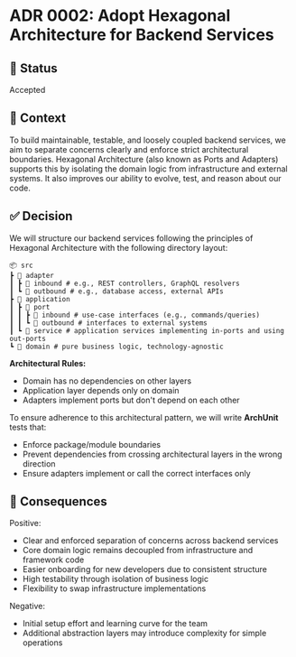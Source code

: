 # ADR 0002: Adopt Hexagonal Architecture for Backend Services

## 📌 Status

Accepted

## 🧭 Context

To build maintainable, testable, and loosely coupled backend services,
we aim to separate concerns clearly and enforce strict architectural boundaries.
Hexagonal Architecture (also known as Ports and Adapters) supports this by isolating
the domain logic from infrastructure and external systems.
It also improves our ability to evolve, test, and reason about our code.

## ✅ Decision

We will structure our backend services following the principles of Hexagonal Architecture
with the following directory layout:

```
📦 src
┣ 📂 adapter
┃ ┣ 📂 inbound # e.g., REST controllers, GraphQL resolvers
┃ ┗ 📂 outbound # e.g., database access, external APIs
┣ 📂 application
┃ ┣ 📂 port
┃ ┃ ┣ 📂 inbound # use-case interfaces (e.g., commands/queries)
┃ ┃ ┗ 📂 outbound # interfaces to external systems
┃ ┗ 📂 service # application services implementing in-ports and using out-ports
┗ 📂 domain # pure business logic, technology-agnostic
```

**Architectural Rules:**

- Domain has no dependencies on other layers
- Application layer depends only on domain
- Adapters implement ports but don't depend on each other

To ensure adherence to this architectural pattern, we will write **ArchUnit** tests that:

- Enforce package/module boundaries
- Prevent dependencies from crossing architectural layers in the wrong direction
- Ensure adapters implement or call the correct interfaces only

## 🎯 Consequences

Positive:

- Clear and enforced separation of concerns across backend services
- Core domain logic remains decoupled from infrastructure and framework code
- Easier onboarding for new developers due to consistent structure
- High testability through isolation of business logic
- Flexibility to swap infrastructure implementations

Negative:

- Initial setup effort and learning curve for the team
- Additional abstraction layers may introduce complexity for simple operations
